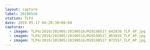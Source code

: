 ```yaml
---
layout: capture
label: 20190516
station: TLP4
date: 2019-05-17 04:28:38+00:00
capturas:
  - imagem: TLP4/2019/201905/20190516/M20190517_042838_TLP_4P.jpg
  - imagem: TLP4/2019/201905/20190516/M20190517_063835_TLP_4P.jpg
  - imagem: TLP4/2019/201905/20190516/M20190517_072557_TLP_4P.jpg
---
```

